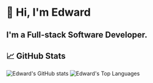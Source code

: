 # 👋 Hi, I'm Edward

## I'm a Full-stack Software Developer.

## 📈 GitHub Stats

![Edward's GitHub stats](https://github-readme-stats.vercel.app/api?username=Edwardmurithi&show_icons=true&theme=radical)
![Edward's Top Languages](https://denvercoder1-github-readme-stats.vercel.app/api/top-langs/?username=Edwardmurithi&langs_count=8&layout=compact&theme=radical&border_color=7F3FBF&bg_color=0D1117&title_color=F85D7F&icon_color=F8D866)

